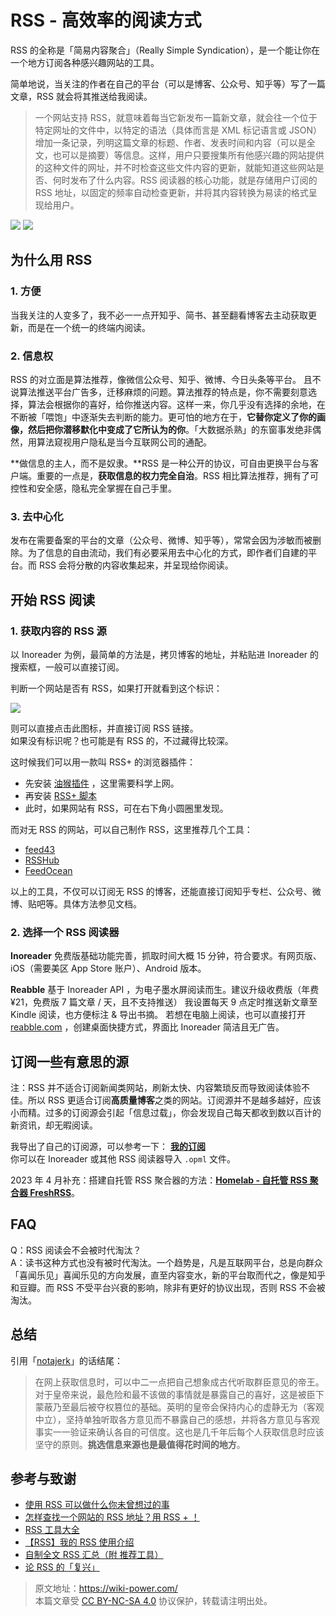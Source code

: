 # RSS - 高效率的阅读方式

RSS 的全称是「简易内容聚合」（Really Simple Syndication），是一个能让你在一个地方订阅各种感兴趣网站的工具。

简单地说，当关注的作者在自己的平台（可以是博客、公众号、知乎等）写了一篇文章，RSS 就会将其推送给我阅读。

> 一个网站支持 RSS，就意味着每当它新发布一篇新文章，就会往一个位于特定网址的文件中，以特定的语法（具体而言是 XML 标记语言或 JSON）增加一条记录，列明这篇文章的标题、作者、发表时间和内容（可以是全文，也可以是摘要）等信息。这样，用户只要搜集所有他感兴趣的网站提供的这种文件的网址，并不时检查这些文件内容的更新，就能知道这些网站是否、何时发布了什么内容。RSS 阅读器的核心功能，就是存储用户订阅的 RSS 地址，以固定的频率自动检查更新，并将其内容转换为易读的格式呈现给用户。

![](https://f004.backblazeb2.com/file/wiki-media/img/20200225145439.png)
![](https://f004.backblazeb2.com/file/wiki-media/img/20200225145502.png)

## 为什么用 RSS

### 1. 方便

当我关注的人变多了，我不必一一点开知乎、简书、甚至翻看博客去主动获取更新，而是在一个统一的终端内阅读。

### 2. 信息权

RSS 的对立面是算法推荐，像微信公众号、知乎、微博、今日头条等平台。 且不说算法推送平台广告多，迁移麻烦的问题。算法推荐的特点是，你不需要刻意选择，算法会根据你的喜好，给你推送内容。这样一来，你几乎没有选择的余地，在不断被「喂饱」中逐渐失去判断的能力。更可怕的地方在于，**它替你定义了你的画像，然后把你潜移默化中变成了它所认为的你**。「大数据杀熟」的东窗事发绝非偶然，用算法窥视用户隐私是当今互联网公司的通配。

**做信息的主人，而不是奴隶。**RSS 是一种公开的协议，可自由更换平台与客户端。重要的一点是，**获取信息的权力完全自治**。RSS 相比算法推荐，拥有了可控性和安全感，隐私完全掌握在自己手里。

### 3. 去中心化

发布在需要备案的平台的文章（公众号、微博、知乎等），常常会因为涉敏而被删除。为了信息的自由流动，我们有必要采用去中心化的方式，即作者们自建的平台。而 RSS 会将分散的内容收集起来，并呈现给你阅读。

## 开始 RSS 阅读

### 1. 获取内容的 RSS 源

以 Inoreader 为例，最简单的方法是，拷贝博客的地址，并粘贴进 Inoreader 的搜索框，一般可以直接订阅。

判断一个网站是否有 RSS，如果打开就看到这个标识：

![](https://f004.backblazeb2.com/file/wiki-media/img/rss.png)

则可以直接点击此图标，并直接订阅 RSS 链接。  
如果没有标识呢？也可能是有 RSS 的，不过藏得比较深。

这时候我们可以用一款叫 RSS+ 的浏览器插件：

- 先安装 [油猴插件](https://chrome.google.com/webstore/detail/tampermonkey/dhdgffkkebhmkfjojejmpbldmpobfkfo) ，这里需要科学上网。
- 再安装 [RSS+ 脚本](https://greasyfork.org/zh-CN/scripts/373252-rss-show-site-all-rss)
- 此时，如果网站有 RSS，可在右下角小圆圈里发现。

而对无 RSS 的网站，可以自己制作 RSS，这里推荐几个工具：

- [feed43](http://feed43.com/)
- [RSSHub](https://docs.rsshub.app/#%E5%BE%AE%E5%8D%9A)
- [FeedOcean](https://feedocean.com/?lang=zh-CN)

以上的工具，不仅可以订阅无 RSS 的博客，还能直接订阅知乎专栏、公众号、微博、贴吧等。具体方法参见文档。

### 2. 选择一个 RSS 阅读器

**Inoreader** 免费版基础功能完善，抓取时间大概 15 分钟，符合要求。有网页版、iOS（需要美区 App Store 账户）、Android 版本。

**Reabble** 基于 Inoreader API ，为电子墨水屏阅读而生。建议升级收费版（年费 ¥21，免费版 7 篇文章 / 天，且不支持推送） 我设置每天 9 点定时推送新文章至 Kindle 阅读，也方便标注 & 导出书摘。 若想在电脑上阅读，也可以直接打开 [reabble.com](https://reabble.com) ，创建桌面快捷方式，界面比 Inoreader 简洁且无广告。

## 订阅一些有意思的源

注：RSS 并不适合订阅新闻类网站，刷新太快、内容繁琐反而导致阅读体验不佳。所以 RSS 更适合订阅**高质量博客**之类的网站。订阅源并不是越多越好，应该小而精。过多的订阅源会引起「信息过载」，你会发现自己每天都收到数以百计的新资讯，却无暇阅读。

我导出了自己的订阅源，可以参考一下： [**我的订阅**](https://wiki-media-1253965369.cos.ap-guangzhou.myqcloud.com/doc/Blogs.opml)  
你可以在 Inoreader 或其他 RSS 阅读器导入 `.opml` 文件。

2023 年 4 月补充：搭建自托管 RSS 聚合器的方法：[**Homelab - 自托管 RSS 聚合器 FreshRSS**](https://wiki-power.com/Homelab-%E8%87%AA%E6%89%98%E7%AE%A1RSS%E8%81%9A%E5%90%88%E5%99%A8FreshRSS/)。

## FAQ

Q：RSS 阅读会不会被时代淘汰？  
A：读书这种方式也没有被时代淘汰。一个趋势是，凡是互联网平台，总是向群众「喜闻乐见」喜闻乐见的方向发展，直至内容变水，新的平台取而代之，像是知乎和豆瓣。而 RSS 不受平台兴衰的影响，除非有更好的协议出现，否则 RSS 不会被淘汰。

## 总结

引用「[notajerk](https://sspai.com/user/701048/updates)」的话结尾：

> 在网上获取信息时，可以中二一点把自己想象成古代听取群臣意见的帝王。对于皇帝来说，最危险和最不该做的事情就是暴露自己的喜好，这是被臣下蒙蔽乃至最后被夺权篡位的基础。英明的皇帝会保持内心的虚静无为（客观中立），坚持单独听取各方意见而不暴露自己的感想，并将各方意见与客观事实一一验证来确认各自的可信度。这也是几千年后每个人获取信息时应该坚守的原则。**挑选信息来源也是最值得花时间的地方**。

## 参考与致谢

- [使用 RSS 可以做什么你未曾想过的事](https://sspai.com/post/34280)
- [怎样查找一个网站的 RSS 地址？用 RSS + ！](https://blog.wizos.me/20181022-258.html)
- [RSS 工具大全](https://blog.wizos.me/20180412-134.html)
- [【RSS】我的 RSS 使用介绍](https://www.cnblogs.com/buwuliao/p/8379549.html)
- [自制全文 RSS 汇总（附 推荐工具）](https://www.douban.com/note/522518464/)
- [论 RSS 的「复兴」](https://sspai.com/post/43998)

> 原文地址：<https://wiki-power.com/>  
> 本篇文章受 [CC BY-NC-SA 4.0](https://creativecommons.org/licenses/by/4.0/deed.zh) 协议保护，转载请注明出处。
